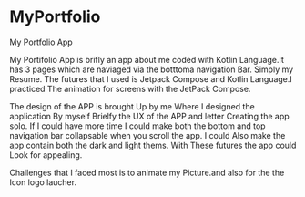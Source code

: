 # MyPortfolio
My Portfolio App

My Portifolio App is brifly an app about me coded with Kotlin Language.It has 3 pages which are naviaged via the botttoma navigation Bar. Simply my Resume.
The futures that I used is Jetpack Compose and Kotlin Language.I practiced The animation for screens with the JetPack Compose.

The design of the APP is brought Up by me Where I designed the application By myself Brielfy the UX of the APP and letter Creating the app solo.
If I could have more time I could make both the bottom and top navigation bar collapsable when you scroll the app. I could Also make the app contain both the dark and light thems.
With These futures the app could Look for appealing.

Challenges that I faced most is to animate my Picture.and also for the the Icon logo laucher.

